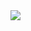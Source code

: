 <img src="http://www.crunchgear.com/wp-content/uploads/2011/01/OM2j.Wood-Tile@2x.jpg" />
<img src="http://cookpad.com/recipe/print/778333" width="1" height="1"/>



